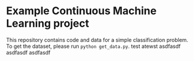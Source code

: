 # Example Continuous Machine Learning project

This repository contains code and data for a simple classification problem. To get the dataset, please run `python get_data.py`.
test
atewst
asdfasdf
asdfasdf
asdfasdf